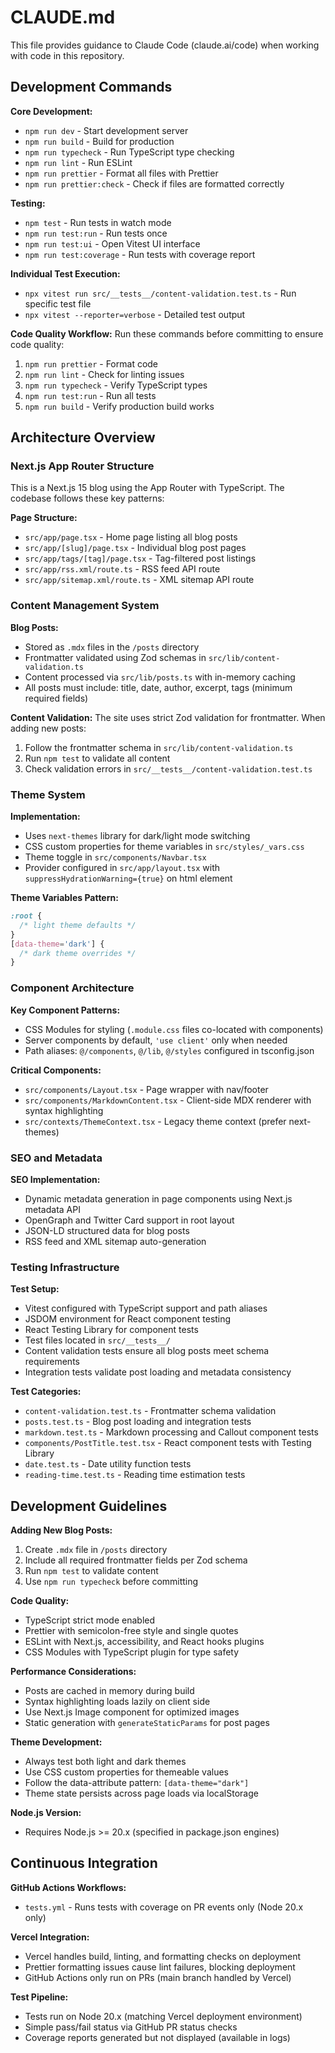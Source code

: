 # CLAUDE.md

This file provides guidance to Claude Code (claude.ai/code) when working with code in this repository.

## Development Commands

**Core Development:**

- `npm run dev` - Start development server
- `npm run build` - Build for production
- `npm run typecheck` - Run TypeScript type checking
- `npm run lint` - Run ESLint
- `npm run prettier` - Format all files with Prettier
- `npm run prettier:check` - Check if files are formatted correctly

**Testing:**

- `npm test` - Run tests in watch mode
- `npm run test:run` - Run tests once
- `npm run test:ui` - Open Vitest UI interface
- `npm run test:coverage` - Run tests with coverage report

**Individual Test Execution:**

- `npx vitest run src/__tests__/content-validation.test.ts` - Run specific test file
- `npx vitest --reporter=verbose` - Detailed test output

**Code Quality Workflow:**
Run these commands before committing to ensure code quality:

1. `npm run prettier` - Format code
2. `npm run lint` - Check for linting issues
3. `npm run typecheck` - Verify TypeScript types
4. `npm run test:run` - Run all tests
5. `npm run build` - Verify production build works

## Architecture Overview

### Next.js App Router Structure

This is a Next.js 15 blog using the App Router with TypeScript. The codebase follows these key patterns:

**Page Structure:**

- `src/app/page.tsx` - Home page listing all blog posts
- `src/app/[slug]/page.tsx` - Individual blog post pages
- `src/app/tags/[tag]/page.tsx` - Tag-filtered post listings
- `src/app/rss.xml/route.ts` - RSS feed API route
- `src/app/sitemap.xml/route.ts` - XML sitemap API route

### Content Management System

**Blog Posts:**

- Stored as `.mdx` files in the `/posts` directory
- Frontmatter validated using Zod schemas in `src/lib/content-validation.ts`
- Content processed via `src/lib/posts.ts` with in-memory caching
- All posts must include: title, date, author, excerpt, tags (minimum required fields)

**Content Validation:**
The site uses strict Zod validation for frontmatter. When adding new posts:

1. Follow the frontmatter schema in `src/lib/content-validation.ts`
2. Run `npm test` to validate all content
3. Check validation errors in `src/__tests__/content-validation.test.ts`

### Theme System

**Implementation:**

- Uses `next-themes` library for dark/light mode switching
- CSS custom properties for theme variables in `src/styles/_vars.css`
- Theme toggle in `src/components/Navbar.tsx`
- Provider configured in `src/app/layout.tsx` with `suppressHydrationWarning={true}` on html element

**Theme Variables Pattern:**

```css
:root {
  /* light theme defaults */
}
[data-theme='dark'] {
  /* dark theme overrides */
}
```

### Component Architecture

**Key Component Patterns:**

- CSS Modules for styling (`.module.css` files co-located with components)
- Server components by default, `'use client'` only when needed
- Path aliases: `@/components`, `@/lib`, `@/styles` configured in tsconfig.json

**Critical Components:**

- `src/components/Layout.tsx` - Page wrapper with nav/footer
- `src/components/MarkdownContent.tsx` - Client-side MDX renderer with syntax highlighting
- `src/contexts/ThemeContext.tsx` - Legacy theme context (prefer next-themes)

### SEO and Metadata

**SEO Implementation:**

- Dynamic metadata generation in page components using Next.js metadata API
- OpenGraph and Twitter Card support in root layout
- JSON-LD structured data for blog posts
- RSS feed and XML sitemap auto-generation

### Testing Infrastructure

**Test Setup:**

- Vitest configured with TypeScript support and path aliases
- JSDOM environment for React component testing
- React Testing Library for component tests
- Test files located in `src/__tests__/`
- Content validation tests ensure all blog posts meet schema requirements
- Integration tests validate post loading and metadata consistency

**Test Categories:**

- `content-validation.test.ts` - Frontmatter schema validation
- `posts.test.ts` - Blog post loading and integration tests
- `markdown.test.ts` - Markdown processing and Callout component tests
- `components/PostTitle.test.tsx` - React component tests with Testing Library
- `date.test.ts` - Date utility function tests
- `reading-time.test.ts` - Reading time estimation tests

## Development Guidelines

**Adding New Blog Posts:**

1. Create `.mdx` file in `/posts` directory
2. Include all required frontmatter fields per Zod schema
3. Run `npm test` to validate content
4. Use `npm run typecheck` before committing

**Code Quality:**

- TypeScript strict mode enabled
- Prettier with semicolon-free style and single quotes
- ESLint with Next.js, accessibility, and React hooks plugins
- CSS Modules with TypeScript plugin for type safety

**Performance Considerations:**

- Posts are cached in memory during build
- Syntax highlighting loads lazily on client side
- Use Next.js Image component for optimized images
- Static generation with `generateStaticParams` for post pages

**Theme Development:**

- Always test both light and dark themes
- Use CSS custom properties for themeable values
- Follow the data-attribute pattern: `[data-theme="dark"]`
- Theme state persists across page loads via localStorage

**Node.js Version:**

- Requires Node.js >= 20.x (specified in package.json engines)

## Continuous Integration

**GitHub Actions Workflows:**

- `tests.yml` - Runs tests with coverage on PR events only (Node 20.x only)

**Vercel Integration:**

- Vercel handles build, linting, and formatting checks on deployment
- Prettier formatting issues cause lint failures, blocking deployment
- GitHub Actions only run on PRs (main branch handled by Vercel)

**Test Pipeline:**

- Tests run on Node 20.x (matching Vercel deployment environment)
- Simple pass/fail status via GitHub PR status checks
- Coverage reports generated but not displayed (available in logs)

